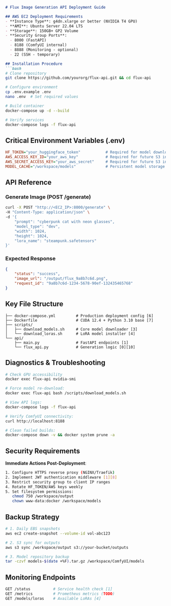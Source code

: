 ```markdown
# Flux Image Generation API Deployment Guide

## AWS EC2 Deployment Requirements
- **Instance Type**: g4dn.xlarge or better (NVIDIA T4 GPU)
- **AMI**: Ubuntu Server 22.04 LTS
- **Storage**: 150GB+ GP2 Volume
- **Security Group Ports**:
  - 8000 (FastAPI)
  - 8188 (ComfyUI internal)
  - 8888 (Monitoring - optional)
  - 22 (SSH - temporary)

## Installation Procedure
```bash
# Clone repository
git clone https://github.com/yourorg/flux-api.git && cd flux-api

# Configure environment
cp .env.example .env
nano .env  # Set required values

# Build container
docker-compose up -d --build

# Verify services
docker-compose logs -f flux-api
```

## Critical Environment Variables (.env)
```ini
HF_TOKEN="your_huggingface_token"           # Required for model downloads [3][4]
AWS_ACCESS_KEY_ID="your_aws_key"            # Required for future S3 integration [6]
AWS_SECRET_ACCESS_KEY="your_aws_secret"     # Required for future S3 integration [6]
MODEL_CACHE="/workspace/models"             # Persistent model storage [2]
```

## API Reference
### Generate Image (POST /generate)
```bash
curl -X POST "http://<EC2_IP>:8000/generate" \
-H "Content-Type: application/json" \
-d '{
    "prompt": "cyberpunk cat with neon glasses",
    "model_type": "dev",
    "width": 1024,
    "height": 1024,
    "lora_name": "steampunk.safetensors"
}'
```

### Expected Response
```json
{
    "status": "success",
    "image_url": "/output/flux_9a8b7c6d.png",
    "request_id": "9a8b7c6d-1234-5678-90ef-132435465768"
}
```

## Key File Structure
```
├── docker-compose.yml         # Production deployment config [6]
├── Dockerfile                 # CUDA 12.4 + Python 3.10 base [7]
├── scripts/
│   ├── download_models.sh     # Core model downloader [3]
│   └── download_loras.sh      # LoRA model installer [4]
└── api/
    ├── main.py                # FastAPI endpoints [1]
    └── flux_api.py            # Generation logic [0][10]
```

## Diagnostics & Troubleshooting
```bash
# Check GPU accessibility
docker exec flux-api nvidia-smi

# Force model re-download:
docker exec flux-api bash /scripts/download_models.sh

# View API logs:
docker-compose logs -f flux-api

# Verify ComfyUI connectivity:
curl http://localhost:8188

# Clean failed builds:
docker-compose down -v && docker system prune -a
```

## Security Requirements
**Immediate Actions Post-Deployment**:
```bash
1. Configure HTTPS reverse proxy (NGINX/Traefik)
2. Implement JWT authentication middleware [1][8]
3. Restrict security group to client IP ranges
4. Rotate HF_TOKEN/AWS keys weekly
5. Set filesystem permissions:
   chmod 750 /workspace/output
   chown www-data:docker /workspace/models
```

## Backup Strategy
```bash
# 1. Daily EBS snapshots
aws ec2 create-snapshot --volume-id vol-abc123

# 2. S3 sync for outputs
aws s3 sync /workspace/output s3://your-bucket/outputs

# 3. Model repository backup
tar -czvf models-$(date +%F).tar.gz /workspace/ComfyUI/models
```

## Monitoring Endpoints
```bash
GET /status          # Service health check [1]
GET /metrics         # Prometheus metrics (TODO)
GET /models/loras    # Available LoRAs [4]
```
